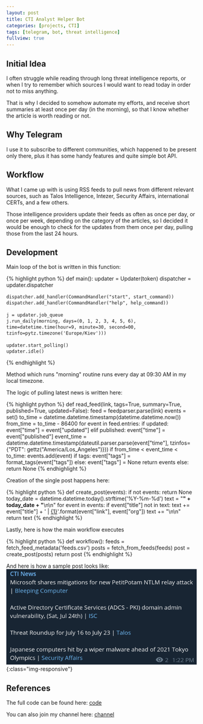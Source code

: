 ```yaml
---
layout: post
title: CTI Analyst Helper Bot
categories: [projects, CTI]
tags: [telegram, bot, threat intelligence]
fullview: true
---
```


## Initial Idea

I often struggle while reading through long threat intelligence reports, or when I try to remember which sources I would want to read today in order not to miss anything.

That is why I decided to somehow automate my efforts, and receive short summaries at least once per day (in the morning), so that I know whether the article is worth reading or not.

## Why Telegram

I use it to subscribe to different communities, which happened to be present only there, plus it has some handy features and quite simple bot API.

## Workflow

What I came up with is using RSS feeds to pull news from different relevant sources, such as Talos Intelligence, Intezer, Security Affairs, international CERTs, and a few others.

Those intelligence providers update their feeds as often as once per day, or once per week, depending on the category of the articles, so I decided it would be enough to check for the updates from them once per day, pulling those from the last 24 hours.

## Development

Main loop of the bot is written in this function:

{% highlight python %}
def main():
    updater = Updater(token)
    dispatcher = updater.dispatcher

    dispatcher.add_handler(CommandHandler("start", start_command))
    dispatcher.add_handler(CommandHandler("help", help_command))

    j = updater.job_queue
    j.run_daily(morning, days=(0, 1, 2, 3, 4, 5, 6), time=datetime.time(hour=9, minute=30, second=00, tzinfo=pytz.timezone('Europe/Kiev')))

    updater.start_polling()
    updater.idle()
{% endhighlight %}

Method which runs "morning" routine runs every day at 09:30 AM in my local timezone.

The logic of pulling latest news is written here:

{% highlight python %}
def read_feed(link, tags=True, summary=True, published=True, updated=False):
    feed = feedparser.parse(link)
    events = set()
    to_time = datetime.datetime.timestamp(datetime.datetime.now())
    from_time = to_time - 86400
    for event in feed.entries:
        if updated:
            event["time"] = event["updated"]
        elif published:
            event["time"] = event["published"]
        event_time = datetime.datetime.timestamp(dateutil.parser.parse(event["time"], tzinfos={"PDT": gettz("America/Los_Angeles")}))
        if from_time < event_time < to_time:
            events.add(event)
            if tags:
                event["tags"] = format_tags(event["tags"])
            else:
                event["tags"] = None
        return events
    else:
        return None
{% endhighlight %}

Creation of the single post happens here:

{% highlight python %}
def create_post(events):
    if not events:
        return None
    today_date = datetime.datetime.today().strftime('%Y-%m-%d')
    text = "<b>" + today_date + "</b>\n\n"
    for event in events:
        if event["title"] not in text:
            text += event["title"] + ' | <a href="{0}">{1}</a>'.format(event["link"], event["org"])
            text += "\n\n"
    return text
{% endhighlight %}

Lastly, here is how the main workflow executes

{% highlight python %}
def workflow():
    feeds = fetch_feed_metadata('feeds.csv')
    posts = fetch_from_feeds(feeds)
    post = create_post(posts)
    return post
{% endhighlight %}

And here is how a sample post looks like:
![Post from bot](https://raw.githubusercontent.com/damoklov/damoklov.github.io/master/_img/cti-bot-screen-1.png){:class="img-responsive"}

## References

The full code can be found here: [code](https://github.com/damoklov/cti-analyst-helper)

You can also join my channel here: [channel](https://t.me/joinchat/RKenyAxqAdI1Yjgy)
